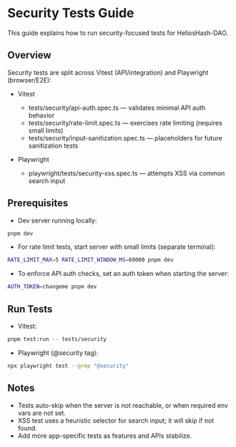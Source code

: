 # Security Tests Guide

This guide explains how to run security-focused tests for HeliosHash-DAO.

## Overview

Security tests are split across Vitest (API/integration) and Playwright (browser/E2E):

- Vitest
  - tests/security/api-auth.spec.ts — validates minimal API auth behavior
  - tests/security/rate-limit.spec.ts — exercises rate limiting (requires small limits)
  - tests/security/input-sanitization.spec.ts — placeholders for future sanitization tests

- Playwright
  - playwright/tests/security-xss.spec.ts — attempts XSS via common search input

## Prerequisites

- Dev server running locally:

```bash
pnpm dev
```

- For rate limit tests, start server with small limits (separate terminal):

```bash
RATE_LIMIT_MAX=5 RATE_LIMIT_WINDOW_MS=60000 pnpm dev
```

- To enforce API auth checks, set an auth token when starting the server:

```bash
AUTH_TOKEN=changeme pnpm dev
```

## Run Tests

- Vitest:

```bash
pnpm test:run -- tests/security
```

- Playwright (@security tag):

```bash
npx playwright test --grep "@security"
```

## Notes

- Tests auto-skip when the server is not reachable, or when required env vars are not set.
- XSS test uses a heuristic selector for search input; it will skip if not found.
- Add more app-specific tests as features and APIs stabilize.
